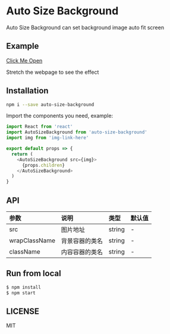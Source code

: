 # Auto Size Background

Auto Size Background can set background image auto fit screen

## Example

[Click Me Open](https://7ynstar.github.io/auto-size-background/)

Stretch the webpage to see the effect

## Installation

```sh
npm i --save auto-size-background
```

Import the components you need, example:

```js
import React from 'react'
import AutoSizeBackground from 'auto-size-background'
import img from 'img-link-here'

export default props => {
  return (
    <AutoSizeBackground src={img}>
      {props.children}
    </AutoSizeBackground>
  )
}
```

## API

|  参数            |  说明         |   类型   | 默认值  |
| :-------------- | :------------ | :----   | :----- |
| src             | 图片地址       | string  |   -    |
| wrapClassName   | 背景容器的类名  | string  |   -    |
| className       | 内容容器的类名  | string  |   -    |

## Run from local

```bash
$ npm install
$ npm start
```

## LICENSE

MIT
